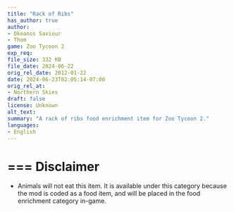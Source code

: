 ```yaml
---
title: "Rack of Ribs"
has_author: true
author: 
- Okeanos Saviour
- Thom
game: Zoo Tycoon 2
exp_req: 
file_size: 332 KB
file_date: 2024-06-22
orig_rel_date: 2012-01-22
date: 2024-06-23T02:05:14-07:00
orig_rel_at: 
- Northern Skies
draft: false
license: Unknown
alt_text: 
summary: "A rack of ribs food enrichment item for Zoo Tycoon 2."
languages:
- English
---
```

=== 
Disclaimer
===

- Animals will not eat this item. It is available under this category because the mod is coded as a food item, and will be placed in the food enrichment category in-game.